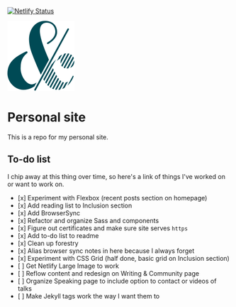 [![Netlify Status](https://api.netlify.com/api/v1/badges/8cee949a-319a-4fa2-b5aa-1712acf0b0b8/deploy-status)](https://app.netlify.com/sites/samk/deploys)

![logo](img/ampersam.svg)

# Personal site

This is a repo for my personal site.

## To-do list

I chip away at this thing over time, so here's a link of things I've worked on or want to work on.


* \[x\] Experiment with Flexbox (recent posts section on homepage)
* \[x\] Add reading list to Inclusion section
* \[x\] Add BrowserSync
* \[x\] Refactor and organize Sass and components
* \[x\] Figure out certificates and make sure site serves `https`
* \[x\] Add to-do list to readme
* \[x\] Clean up forestry
* \[x\] Alias browser sync notes in here because I always forget
* \[x\] Experiment with CSS Grid (half done, basic grid on Inclusion section)
* \[ \] Get Netlify Large Image to work
* \[ \] Reflow content and redesign on Writing & Community page
* \[ \] Organize Speaking page to include option to contact or videos of talks
* \[ \] Make Jekyll tags work the way I want them to
